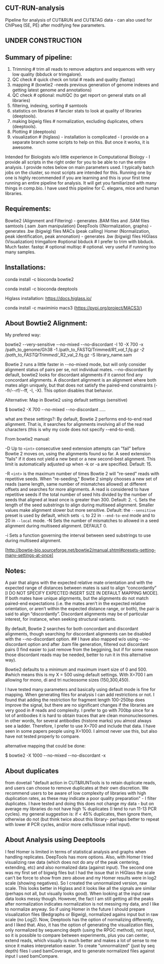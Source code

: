 ## CUT-RUN-analysis
Pipeline for analysis of CUT&RUN and CUT&TAG data - can also used for ChIPseq (SE, PE) after modifying few parameters.
## UNDER CONSTRUCTION

## Summary of pipeline:

1. Trimming # trim all reads to remove adaptors and sequences with very low quality (bbduck or trimgalore). 
2. QC check # quick check on total # reads and quality (fastqc)
3. mapping # (bowtie2 -needs previous generation of genome indexes and getting latest genome and annotations)
4. QC check # optional: multiQC (to get report on general stats on all libraries)
5. filtering, indexing, sorting # samtools 
6. statistics on libraries # fancier stats to look at quality of libraries (deeptools). 
7. making bigwig files # normalization, excluding duplicates, others (deeptools).
8. Plotting # (deeptools)
9. visualization # (higlass) - installation is complicated - I provide on a separate branch some scripts to help on this. But once it works, it is awesome.

Intended for Biologists w/o little experience in Computational Biology - I provide all scripts in the right order for you to be able to run the entire analysis. I provide notes below on main parameters used.
I typically batch jobs on the cluster, so most scripts are intended for this. Running one by one is highly recommended if you are learning and this is your first time running an entire pipeline for analysis. It will get you familiarized with many things in comp.bio.
I have used this pipeline for C. elegans, mice and human libraries.

## Requirements:
Bowtie2 (Alignment and Filtering) - generates .BAM files and .SAM files
samtools (.sam .bam manipulation)
DeepTools ((Normalization, graphs) - generates .bw (bigwig) files
MACs (peak calling)
Homer (Normalization, peak identification, peak annonation) - generates .bw (bigwig) files
HiGlass (Visualization) 
trimgallore #optional
bbduck # I prefer to trim with bbduck. Much faster.
fastqc # optional
multiqc # optional. very useful if running too many samples.

## Installations:

conda install -c bioconda bowtie2 

conda install -c bioconda deeptools

Higlass installation: https://docs.higlass.io/

conda install -c maximinio macs3 (https://pypi.org/project/MACS3/)

## About Bowtie2 Alignment:
My prefered way:

bowtie2 --very-sensitive --no-mixed --no-discordant -I 10 -X 700 -x /path_to_genome/Gh38 -1 /path_to_FASTQ/Trimmed/*R1_val_1.fq.gz -2 /path_to_FASTQ/Trimmed/*_R2_val_2.fq.gz -S library_name.sam

Bowtie 2 runs a little faster in --no-mixed mode, but will only consider alignment status of pairs per se, not individual mates.
--no-discordant By default, bowtie2 looks for discordant alignments if it cannot find any concordant alignments. A discordant alignment is an alignment where both mates align uniquely, but that does not satisfy the paired-end constraints (--fr/--rf/--ff, -I, -X). This option disables that behavior.

Alternative: Map in Bowtie2 using default settings (sensitive) 

$ bowtie2 -X 700 --no-mixed --no-discordant ..... 

what are these settings?:
By default, Bowtie 2 performs end-to-end read alignment. That is, it searches for alignments involving all of the read characters (this is why my code does not specify --end-to-end).

From bowtie2 manual:

-D <int>
        Up to `<int>` consecutive seed extension attempts can "fail" before Bowtie 2
        moves on, using the alignments found so far.  A seed extension "fails" if it
        does not yield a new best or a new second-best alignment.  This limit is
        automatically adjusted up when -k or -a are specified.  Default: 15.

-R <int>
        `<int>` is the maximum number of times Bowtie 2 will "re-seed" reads with
        repetitive seeds. When "re-seeding," Bowtie 2 simply chooses a new set of reads
        (same length, same number of mismatches allowed) at different offsets and
        searches for more alignments.  A read is considered to have repetitive seeds if
        the total number of seed hits divided by the number of seeds that aligned at
        least once is greater than 300.  Default: 2.
-L <int>
        Sets the length of the seed substrings to align during multiseed alignment.
        Smaller values make alignment slower but more sensitive. Default: the
        `--sensitive` preset is used by default, which sets `-L` to 22 in
        `--end-to-end` mode and to 20 in `--local` mode.
-N <int>
        Sets the number of mismatches to allowed in a seed alignment during multiseed
        alignment. DEFAULT 0.

-i <func>
Sets a function governing the interval between seed substrings to use during multiseed alignment. 

[http://bowtie-bio.sourceforge.net/bowtie2/manual.shtml#presets-setting-many-settings-at-once]

## Notes:

A pair that aligns with the expected relative mate orientation and with the expected range of distances between mates is said to align “concordantly” [I DO NOT SPECIFY EXPECTED INSERT SIZE IN DEFAULT MAPPING MODE]. If both mates have unique alignments, but the alignments do not match paired-end expectations (i.e. the mates aren’t in the expected relative orientation, or aren’t within the expected distance range, or both), the pair is said to align “discordantly”. Discordant alignments may be of particular interest, for instance, when seeking structural variants.

By default, Bowtie 2 searches for both concordant and discordant alignments, though searching for discordant alignments can be disabled with the --no-discordant option. ## I have also mapped w/o using --no-discordant option and after .bam file generation, filtered out discordant pairs (I find easier to just remove from the beggining, but if for some reason those discordant reads may be needed, better to run it in this alternative way).
  
Bowtie2 defaults to a minimum and maximum insert size of 0 and 500. #which means this is my X = 500 using default settings. With X=700 I am allowing for mono, di and tri nucleosome sizes (150,300,450). 

I have tested many parameters and basically using default mode is fine for mapping. When generating files for analysis I can add restrictions or not. I found that adding the restriction for fragment length 100-250bp does improve the signal, but there are no significant changes if the libraries are very good in # reads and complexity. I prefer to go with 700bp since for a lot of antibodies it is hard to obtain traces that are clean mononucleosomes. in other words, for several antibodies (histone marks) you almost always see a ladder. Therefore, I prefer to use X=700 and include that data.
I have seen in some papers people using X=1000. I almost never use this, but also have not tested properly to compare.

alternative mapping that could be done:

$ bowtie2 -X 1000 --no-mixed --no-discordant -x 
  
## About duplicates
  
from dovetail "default action in CUT&RUNTools is to retain duplicate reads, and users can choose to remove duplicates at their own discretion. We recommend users to be aware of low complexity of libraries with high duplication rates, as these may indicate a poor quality preparation" - I filter duplicates. I have tested and doing this does not change my data - but on average my libraries do not have high % duplicates (I tend to run 11-13 PCR cycles).
  my general suggestion is: if < 45% duplicates, then ignore them, otherwise do not (but think twice about this library- perhaps better to repeat with lower # PCR cycles, and/or more cells/tissue initial input).
  
## About Analysis using Deeptools
  
I feel Homer is limited in terms of statistical analysis and graphs when handling replicates. DeepTools has more options. Also, with Homer I tried visualizing raw data (which does not do any of the peak centering, extending, etc) and also normalized data (against input). The second one was my first set of bigwig files but I had the issue that in HiGlass the scale can't be force to show from zero above and my Homer results were in log2 scale (showing negatives). So I created the unnormalized version, raw scale. This looks better in Higlass and it looks like all the signals are similar (perhaps not all, but visually looks good). When looking at the input raw data looks messy though. However, the fact I am still getting all the peaks after normalization indicates normalization is not messing my data, and I like to normalize anyway. So if using Homer in the future I should prepare visualization files (Bedgraphs or Bigwig), normalized agains input but in raw scale (no Log2).
Now, Deeptools has the option of normalizing differently, and I liked that. Also, it has the option of generating the visualization files, only normalized by sequencing depth (using the RPGC method), not input, so it is possible to compare between experiments, plus you can center, extend reads, which visually is much better and makes a lot of sense to me since it makes interpretation easier. To create "unnormalized" (just by seq depth) files I used bamCoverage, and to generate normalized files against input I used bamCompare. 

